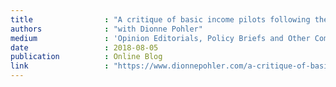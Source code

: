 ```yaml
---
title                : "A critique of basic income pilots following the Ontario government's announced cancellation"
authors              : "with Dionne Pohler"
medium               : 'Opinion Editorials, Policy Briefs and Other Commentary'
date                 : 2018-08-05
publication          : Online Blog
link                 : "https://www.dionnepohler.com/a-critique-of-basic-income-pilots-following-the-ontario-government-s-announced-cancellation"
---
```

